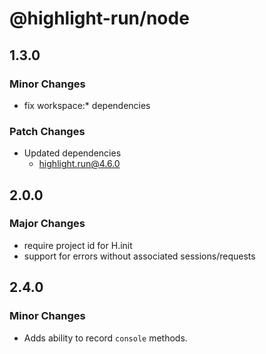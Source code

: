 # @highlight-run/node

## 1.3.0

### Minor Changes

-   fix workspace:\* dependencies

### Patch Changes

-   Updated dependencies
    -   highlight.run@4.6.0

## 2.0.0

### Major Changes

-   require project id for H.init
-   support for errors without associated sessions/requests

## 2.4.0

### Minor Changes

-   Adds ability to record `console` methods.
